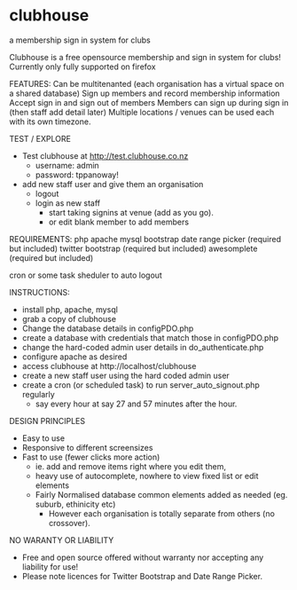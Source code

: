 # clubhouse
a membership sign in system for clubs

Clubhouse is a free opensource membership and sign in system for clubs!
Currently only fully supported on firefox

FEATURES:
Can be multitenanted (each organisation has a virtual space on a shared database)
Sign up members and record membership information
Accept sign in and sign out of members
Members can sign up during sign in (then staff add detail later)
Multiple locations / venues can be used each with its own timezone.

TEST / EXPLORE
* Test clubhouse at http://test.clubhouse.co.nz
  * username: admin
  * password: tppanoway!
* add new staff user and give them an organisation
  * logout
  * login as new staff
    * start taking signins at venue (add as you go).
    * or edit blank member to add members

REQUIREMENTS:
php
apache
mysql
bootstrap date range picker (required but included)
twitter bootstrap (required but included)
awesomplete (required but included)

cron or some task sheduler to auto logout

INSTRUCTIONS:
* install php, apache, mysql
* grab a copy of clubhouse
* Change the database details in configPDO.php
* create a database with credentials that match those in configPDO.php
* change the hard-coded admin user details in do_authenticate.php
* configure apache as desired 
* access clubhouse at http://localhost/clubhouse
* create a new staff user using the hard coded admin user
* create a cron (or scheduled task) to run server_auto_signout.php regularly 
  * say every hour at say 27 and 57 minutes after the hour.

DESIGN PRINCIPLES
* Easy to use
* Responsive to different screensizes
* Fast to use (fewer clicks more action)
  * ie. add and remove items right where you edit them,
  * heavy use of autocomplete, nowhere to view fixed list or edit elements
  * Fairly Normalised database common elements added as needed (eg. suburb, ethinicity etc)
    * However each organisation is totally separate from others (no crossover).
  
NO WARANTY OR LIABILITY
  * Free and open source offered without warranty nor accepting any liability for use!
  * Please note licences for Twitter Bootstrap and Date Range Picker.
